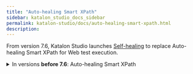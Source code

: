 ```yaml
---
title: "Auto-healing Smart XPath" 
sidebar: katalon_studio_docs_sidebar
permalink: katalon-studio/docs/auto-healing-smart-xpath.html
description:
---
```


From version 7.6, Katalon Studio launches [Self-healing](https://docs.katalon.com/katalon-studio/docs/self-healing.html) to replace Auto-healing Smart XPath for Web test execution.

<details><summary>In versions <strong>before 7.6</strong>: Auto-healing Smart XPath</summary>

## Install the plugin

> [Install the plugin here](https://store.katalon.com/product/5/Auto-healing-Smart-XPath)

After successfully installing th plugin, go to Katalon Studio and [Reload plugins](https://docs.katalon.com/katalon-store/docs/user/access-store-in-KS.html#reload-plugins).

## Prepare the XPath configuration

To start using this plugin, please first make sure that Smart XPath is enabled.

![](https://github.com/katalon-studio/docs-images/raw/master/katalon-studio/docs/auto-healing-smart-xpath/xpath_03.png)  

Go to **Project Settings** > **Test Design** > **Web Locators** > choose the **XPath** option.

![](https://github.com/katalon-studio/docs-images/raw/master/katalon-studio/docs/auto-healing-smart-xpath/xpath_01.png)  

The list contains XPath generator providers which generate the corresponding XPath values for Katalon Studio test objects. Most XPath generator providers are inherited from Selenium except for Neighbor XPath, a unique XPath generator researched and developed by Katalon team.

Drag and drop to change Xpath priority.

## Create test objects by Recording/Spying

Once test objects in test cases are created by Recording or Spying feature in Katalon Studio, a set of XPath values will be generated respectively to the XPath generator provider list. The first values in the lists are the default XPath values of the test objects.

![](https://github.com/katalon-studio/docs-images/raw/master/katalon-studio/docs/auto-healing-smart-xpath/xpath-update-1.png)  

## Execute test cases with Auto Healing, supported by Smart XPath

During execution, if a test object is failed to detect by its default XPath value, the other XPath options in the list will be automatically applied; and the first successful value will be used. The execution will continue as if no failed detection has happened. This will help significantly save time updating test cases, especially when the test cases are executed in batch overnight.

![](https://github.com/katalon-studio/docs-images/raw/master/katalon-studio/docs/auto-healing-smart-xpath/xpath-update-2.png)

![](https://github.com/katalon-studio/docs-images/raw/master/katalon-studio/docs/auto-healing-smart-xpath/xpath-update-3.png) 

## Update to the new stable XPath values

After execution, the proposed XPath values can be updated to the test objects via the **Smart Xpath** -> **Xpath Auto-healing logs**.

![](https://github.com/katalon-studio/docs-images/raw/master/katalon-studio/docs/auto-healing-smart-xpath/xpath-update-4.png)

Check the **Approve** button and click OK to update the value (or click on **Approve all** if you want to update all the values). Close the object and refresh the Object Repository to see XPath values updated after approval

![](https://github.com/katalon-studio/docs-images/raw/master/katalon-studio/docs/auto-healing-smart-xpath/xpath-update-5.png)

</details>
